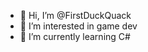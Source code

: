 - 👋 Hi, I’m @FirstDuckQuack
- 👀 I’m interested in game dev
- 🌱 I’m currently learning C#

<!---
FirstDuckQuack/FirstDuckQuack is a ✨ special ✨ repository because its `README.md` (this file) appears on your GitHub profile.
You can click the Preview link to take a look at your changes.
--->
